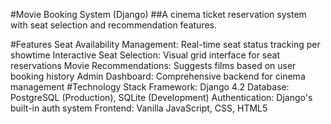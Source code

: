 #Movie Booking System (Django)
##A cinema ticket reservation system with seat selection and recommendation features.

#Features
Seat Availability Management: Real-time seat status tracking per showtime
Interactive Seat Selection: Visual grid interface for seat reservations
Movie Recommendations: Suggests films based on user booking history
Admin Dashboard: Comprehensive backend for cinema management
#Technology Stack
Framework: Django 4.2
Database: PostgreSQL (Production), SQLite (Development)
Authentication: Django's built-in auth system
Frontend: Vanilla JavaScript, CSS, HTML5
